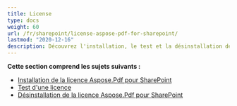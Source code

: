 ```yaml
---
title: License
type: docs
weight: 60
url: /fr/sharepoint/license-aspose-pdf-for-sharepoint/
lastmod: "2020-12-16"
description: Découvrez l'installation, le test et la désinstallation de la licence PDF SharePoint API. 
---
```


**Cette section comprend les sujets suivants :**
- [Installation de la licence Aspose.Pdf pour SharePoint](/pdf/fr/sharepoint/installing-aspose-pdf-for-sharepoint-license/)
- [Test d'une licence](/pdf/fr/sharepoint/testing-a-license/)
- [Désinstallation de la licence Aspose.Pdf pour SharePoint](/pdf/fr/sharepoint/uninstalling-aspose-pdf-for-sharepoint-license/)
